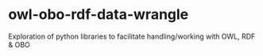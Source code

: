 # owl-obo-rdf-data-wrangle
Exploration of python libraries to facilitate handling/working with OWL, RDF &amp; OBO
